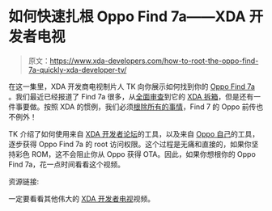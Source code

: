 # 如何快速扎根 Oppo Find 7a——XDA 开发者电视

> 原文：<https://www.xda-developers.com/how-to-root-the-oppo-find-7a-quickly-xda-developer-tv/>

在这一集里，XDA 开发商电视制片人 TK 向你展示如何找到你的 [Oppo Find 7a](http://forum.xda-developers.com/find-7) 。我们最近已经报道了 Find 7a 很多，从[全面审查](http://www.xda-developers.com/android/oppos-next-find-is-a-7/ "Device Review: Oppo Find 7a")到它的 [XDA 拆箱](http://www.xda-developers.com/android/oppo-find-7a-unboxed-the-xda-way-xda-developer-tv/ "Oppo Find 7a Unboxed the XDA Way – XDA Developer TV")，但是还有一件事要做。按照 XDA 的惯例，我们必须[根除所有的事情](http://www.xda-developers.com/android/this-is-why-xda-developers-com-roots-android-xda-developer-tv/)，Find 7 的 Oppo 前传也不例外！

TK 介绍了如何使用来自 [XDA 开发者论坛](http://forum.xda-developers.com/showthread.php?t=2739102)的工具，以及来自 [Oppo 自己](http://www.oppoforums.com/threads/how-to-root-your-oppo-find-7a-w-oppo-recovery.11309/)的工具，逐步获得 Oppo Find 7a 的 root 访问权限。这个过程是无痛和直接的，如果你坚持彩色 ROM，这不会阻止你从 Oppo 获得 OTA。因此，如果你想根你的 Oppo Find 7a，花一点时间看看这个视频。

资源链接:

一定要看看其他伟大的 [XDA 开发者电视](http://www.xda-developers.com/xda-tv/ "XDA Developer TV")视频。